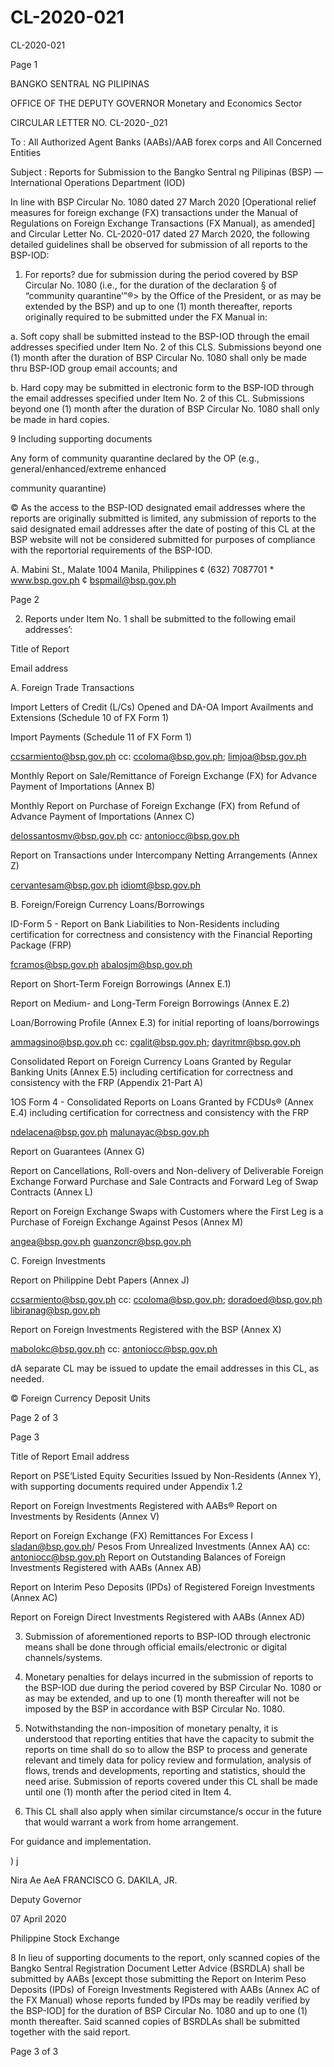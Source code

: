 # CL-2020-021

CL-2020-021

Page 1

BANGKO SENTRAL NG PILIPINAS

OFFICE OF THE DEPUTY GOVERNOR Monetary and Economics Sector

CIRCULAR LETTER NO. CL-2020-_021

To : All Authorized Agent Banks (AABs)/AAB forex corps and All Concerned Entities

Subject : Reports for Submission to the Bangko Sentral ng Pilipinas (BSP) — International Operations Department (IOD)

In line with BSP Circular No. 1080 dated 27 March 2020 [Operational relief measures for foreign exchange (FX) transactions under the Manual of Regulations on Foreign Exchange Transactions (FX Manual), as amended] and Circular Letter No. CL-2020-017 dated 27 March 2020, the following detailed guidelines shall be observed for submission of all reports to the BSP-IOD:

1. For reports? due for submission during the period covered by BSP Circular No. 1080 (i.e., for the duration of the declaration § of “community quarantine’”®> by the Office of the President, or as may be extended by the BSP) and up to one (1) month thereafter, reports originally required to be submitted under the FX Manual in:

a. Soft copy shall be submitted instead to the BSP-IOD through the email addresses specified under Item No. 2 of this CLS. Submissions beyond one (1) month after the duration of BSP Circular No. 1080 shall only be made thru BSP-IOD group email accounts; and

b. Hard copy may be submitted in electronic form to the BSP-IOD through the email addresses specified under Item No. 2 of this CL. Submissions beyond one (1) month after the duration of BSP Circular No. 1080 shall only be made in hard copies.

9 Including supporting documents

Any form of community quarantine declared by the OP (e.g., general/enhanced/extreme enhanced

community quarantine)

© As the access to the BSP-IOD designated email addresses where the reports are originally submitted is limited, any submission of reports to the said designated email addresses after the date of posting of this CL at the BSP website will not be considered submitted for purposes of compliance with the reportorial requirements of the BSP-IOD.

A. Mabini St., Malate 1004 Manila, Philippines ¢ (632) 7087701 * www.bsp.gov.ph ¢ bspmail@bsp.gov.ph

Page 2

2. Reports under Item No. 1 shall be submitted to the following email addresses’:

Title of Report

Email address

A. Foreign Trade Transactions

Import Letters of Credit (L/Cs) Opened and DA-OA Import Availments and Extensions (Schedule 10 of FX Form 1)

Import Payments (Schedule 11 of FX Form 1)

ccsarmiento@bsp.gov.ph cc: ccoloma@bsp.gov.ph; limjoa@bsp.gov.ph

Monthly Report on Sale/Remittance of Foreign Exchange (FX) for Advance Payment of Importations (Annex B)

Monthly Report on Purchase of Foreign Exchange (FX) from Refund of Advance Payment of Importations (Annex C)

delossantosmv@bsp.gov.ph cc: antoniocc@bsp.gov.ph

Report on Transactions under Intercompany Netting Arrangements (Annex Z)

cervantesam@bsp.gov.ph idiomt@bsp.gov.ph

B. Foreign/Foreign Currency Loans/Borrowings

ID-Form 5 - Report on Bank Liabilities to Non-Residents including certification for correctness and consistency with the Financial Reporting Package (FRP)

fcramos@bsp.gov.ph abalosjm@bsp.gov.ph

Report on Short-Term Foreign Borrowings (Annex E.1)

Report on Medium- and Long-Term Foreign Borrowings (Annex E.2)

Loan/Borrowing Profile (Annex E.3) for initial reporting of loans/borrowings

ammagsino@bsp.gov.ph cc: cgalit@bsp.gov.ph; dayritmr@bsp.gov.ph

Consolidated Report on Foreign Currency Loans Granted by Regular Banking Units (Annex E.5) including certification for correctness and consistency with the FRP (Appendix 21-Part A)

1OS Form 4 - Consolidated Reports on Loans Granted by FCDUs® (Annex E.4) including certification for correctness and consistency with the FRP

ndelacena@bsp.gov.ph malunayac@bsp.gov.ph

Report on Guarantees (Annex G)

Report on Cancellations, Roll-overs and Non-delivery of Deliverable Foreign Exchange Forward Purchase and Sale Contracts and Forward Leg of Swap Contracts (Annex L)

Report on Foreign Exchange Swaps with Customers where the First Leg is a Purchase of Foreign Exchange Against Pesos (Annex M)

angea@bsp.gov.ph guanzoncr@bsp.gov.ph

C. Foreign Investments

Report on Philippine Debt Papers (Annex J)

ccsarmiento@bsp.gov.ph cc: ccoloma@bsp.gov.ph; doradoed@bsp.gov.ph libiranag@bsp.gov.ph

Report on Foreign Investments Registered with the BSP (Annex X)

mabolokc@bsp.gov.ph cc: antoniocc@bsp.gov.ph

dA separate CL may be issued to update the email addresses in this CL, as needed.

© Foreign Currency Deposit Units

Page 2 of 3

Page 3

Title of Report Email address

Report on PSE‘Listed Equity Securities Issued by Non-Residents (Annex Y), with supporting documents required under Appendix 1.2

Report on Foreign Investments Registered with AABs® Report on Investments by Residents (Annex V)

Report on Foreign Exchange (FX) Remittances For Excess I sladan@bsp.gov.ph/ Pesos From Unrealized Investments (Annex AA) cc: antoniocc@bsp.gov.ph Report on Outstanding Balances of Foreign Investments Registered with AABs (Annex AB)

Report on Interim Peso Deposits (IPDs) of Registered Foreign Investments (Annex AC)

Report on Foreign Direct Investments Registered with AABs (Annex AD)

3. Submission of aforementioned reports to BSP-IOD through electronic means shall be done through official emails/electronic or digital channels/systems.

4. Monetary penalties for delays incurred in the submission of reports to the BSP-IOD due during the period covered by BSP Circular No. 1080 or as may be extended, and up to one (1) month thereafter will not be imposed by the BSP in accordance with BSP Circular No. 1080.

5. Notwithstanding the non-imposition of monetary penalty, it is understood that reporting entities that have the capacity to submit the reports on time shall do so to allow the BSP to process and generate relevant and timely data for policy review and formulation, analysis of flows, trends and developments, reporting and statistics, should the need arise. Submission of reports covered under this CL shall be made until one (1) month after the period cited in Item 4.

6. This CL shall also apply when similar circumstance/s occur in the future that would warrant a work from home arrangement.

For guidance and implementation.

) j

Nira Ae AeA FRANCISCO G. DAKILA, JR.

Deputy Governor

07 April 2020

Philippine Stock Exchange

8 In lieu of supporting documents to the report, only scanned copies of the Bangko Sentral Registration Document Letter Advice (BSRDLA) shall be submitted by AABs [except those submitting the Report on Interim Peso Deposits (IPDs) of Foreign Investments Registered with AABs (Annex AC of the FX Manual) whose reports funded by IPDs may be readily verified by the BSP-IOD] for the duration of BSP Circular No. 1080 and up to one (1) month thereafter. Said scanned copies of BSRDLAs shall be submitted together with the said report.

Page 3 of 3